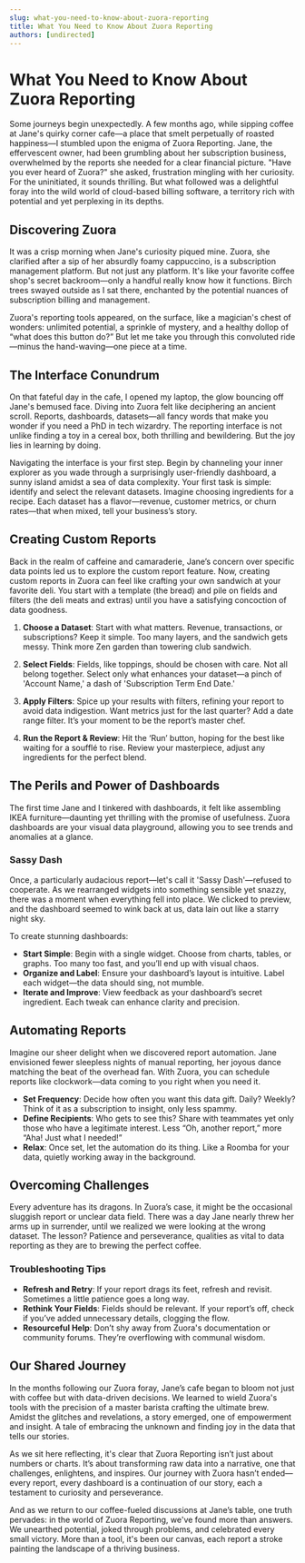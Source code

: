 ```yaml
---
slug: what-you-need-to-know-about-zuora-reporting
title: What You Need to Know About Zuora Reporting
authors: [undirected]
---
```



# What You Need to Know About Zuora Reporting

Some journeys begin unexpectedly. A few months ago, while sipping coffee at Jane's quirky corner cafe—a place that smelt perpetually of roasted happiness—I stumbled upon the enigma of Zuora Reporting. Jane, the effervescent owner, had been grumbling about her subscription business, overwhelmed by the reports she needed for a clear financial picture. "Have you ever heard of Zuora?" she asked, frustration mingling with her curiosity. For the uninitiated, it sounds thrilling. But what followed was a delightful foray into the wild world of cloud-based billing software, a territory rich with potential and yet perplexing in its depths.

## Discovering Zuora

It was a crisp morning when Jane's curiosity piqued mine. Zuora, she clarified after a sip of her absurdly foamy cappuccino, is a subscription management platform. But not just any platform. It's like your favorite coffee shop's secret backroom—only a handful really know how it functions. Birch trees swayed outside as I sat there, enchanted by the potential nuances of subscription billing and management. 

Zuora's reporting tools appeared, on the surface, like a magician's chest of wonders: unlimited potential, a sprinkle of mystery, and a healthy dollop of “what does this button do?” But let me take you through this convoluted ride—minus the hand-waving—one piece at a time.

## The Interface Conundrum

On that fateful day in the cafe, I opened my laptop, the glow bouncing off Jane's bemused face. Diving into Zuora felt like deciphering an ancient scroll. Reports, dashboards, datasets—all fancy words that make you wonder if you need a PhD in tech wizardry. The reporting interface is not unlike finding a toy in a cereal box, both thrilling and bewildering. But the joy lies in learning by doing. 

Navigating the interface is your first step. Begin by channeling your inner explorer as you wade through a surprisingly user-friendly dashboard, a sunny island amidst a sea of data complexity. Your first task is simple: identify and select the relevant datasets. Imagine choosing ingredients for a recipe. Each dataset has a flavor—revenue, customer metrics, or churn rates—that when mixed, tell your business’s story.

## Creating Custom Reports

Back in the realm of caffeine and camaraderie, Jane’s concern over specific data points led us to explore the custom report feature. Now, creating custom reports in Zuora can feel like crafting your own sandwich at your favorite deli. You start with a template (the bread) and pile on fields and filters (the deli meats and extras) until you have a satisfying concoction of data goodness.

1. **Choose a Dataset**: Start with what matters. Revenue, transactions, or subscriptions? Keep it simple. Too many layers, and the sandwich gets messy. Think more Zen garden than towering club sandwich.
   
2. **Select Fields**: Fields, like toppings, should be chosen with care. Not all belong together. Select only what enhances your dataset—a pinch of 'Account Name,' a dash of 'Subscription Term End Date.' 

3. **Apply Filters**: Spice up your results with filters, refining your report to avoid data indigestion. Want metrics just for the last quarter? Add a date range filter. It’s your moment to be the report’s master chef.

4. **Run the Report & Review**: Hit the ‘Run’ button, hoping for the best like waiting for a soufflé to rise. Review your masterpiece, adjust any ingredients for the perfect blend.

## The Perils and Power of Dashboards

The first time Jane and I tinkered with dashboards, it felt like assembling IKEA furniture—daunting yet thrilling with the promise of usefulness. Zuora dashboards are your visual data playground, allowing you to see trends and anomalies at a glance. 

### Sassy Dash

Once, a particularly audacious report—let's call it 'Sassy Dash'—refused to cooperate. As we rearranged widgets into something sensible yet snazzy, there was a moment when everything fell into place. We clicked to preview, and the dashboard seemed to wink back at us, data lain out like a starry night sky.

To create stunning dashboards:

- **Start Simple**: Begin with a single widget. Choose from charts, tables, or graphs. Too many too fast, and you’ll end up with visual chaos.
- **Organize and Label**: Ensure your dashboard’s layout is intuitive. Label each widget—the data should sing, not mumble.
- **Iterate and Improve**: View feedback as your dashboard’s secret ingredient. Each tweak can enhance clarity and precision.

## Automating Reports

Imagine our sheer delight when we discovered report automation. Jane envisioned fewer sleepless nights of manual reporting, her joyous dance matching the beat of the overhead fan. With Zuora, you can schedule reports like clockwork—data coming to you right when you need it. 

- **Set Frequency**: Decide how often you want this data gift. Daily? Weekly? Think of it as a subscription to insight, only less spammy.
- **Define Recipients**: Who gets to see this? Share with teammates yet only those who have a legitimate interest. Less “Oh, another report,” more “Aha! Just what I needed!”
- **Relax**: Once set, let the automation do its thing. Like a Roomba for your data, quietly working away in the background.

## Overcoming Challenges

Every adventure has its dragons. In Zuora’s case, it might be the occasional sluggish report or unclear data field. There was a day Jane nearly threw her arms up in surrender, until we realized we were looking at the wrong dataset. The lesson? Patience and perseverance, qualities as vital to data reporting as they are to brewing the perfect coffee.

### Troubleshooting Tips

- **Refresh and Retry**: If your report drags its feet, refresh and revisit. Sometimes a little patience goes a long way.
- **Rethink Your Fields**: Fields should be relevant. If your report’s off, check if you’ve added unnecessary details, clogging the flow.
- **Resourceful Help**: Don’t shy away from Zuora's documentation or community forums. They’re overflowing with communal wisdom.

## Our Shared Journey

In the months following our Zuora foray, Jane’s cafe began to bloom not just with coffee but with data-driven decisions. We learned to wield Zuora's tools with the precision of a master barista crafting the ultimate brew. Amidst the glitches and revelations, a story emerged, one of empowerment and insight. A tale of embracing the unknown and finding joy in the data that tells our stories.

As we sit here reflecting, it's clear that Zuora Reporting isn’t just about numbers or charts. It’s about transforming raw data into a narrative, one that challenges, enlightens, and inspires. Our journey with Zuora hasn’t ended—every report, every dashboard is a continuation of our story, each a testament to curiosity and perseverance.

And as we return to our coffee-fueled discussions at Jane’s table, one truth pervades: in the world of Zuora Reporting, we've found more than answers. We unearthed potential, joked through problems, and celebrated every small victory. More than a tool, it's been our canvas, each report a stroke painting the landscape of a thriving business.